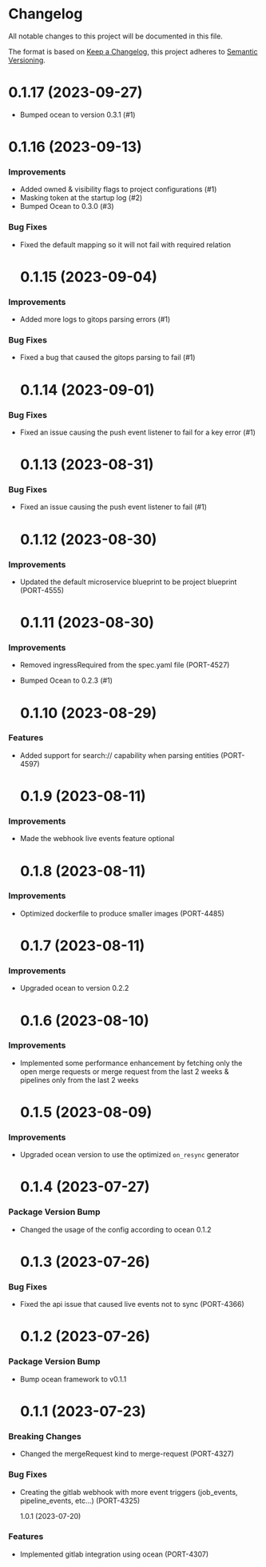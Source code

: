 # Changelog

All notable changes to this project will be documented in this file.

The format is based on [Keep a Changelog](https://keepachangelog.com/en/1.0.0/),
this project adheres to [Semantic Versioning](https://semver.org/spec/v2.0.0.html).

<!-- towncrier release notes start -->

# 0.1.17 (2023-09-27)

- Bumped ocean to version 0.3.1 (#1)

# 0.1.16 (2023-09-13)

### Improvements

- Added owned & visibility flags to project configurations (#1)
- Masking token at the startup log (#2)
- Bumped Ocean to 0.3.0 (#3)

### Bug Fixes

- Fixed the default mapping so it will not fail with required relation

  # 0.1.15 (2023-09-04)

### Improvements

- Added more logs to gitops parsing errors (#1)

### Bug Fixes

- Fixed a bug that caused the gitops parsing to fail (#1)

  # 0.1.14 (2023-09-01)

### Bug Fixes

- Fixed an issue causing the push event listener to fail for a key error (#1)

  # 0.1.13 (2023-08-31)

### Bug Fixes

- Fixed an issue causing the push event listener to fail (#1)

  # 0.1.12 (2023-08-30)

### Improvements

- Updated the default microservice blueprint to be project blueprint (PORT-4555)

  # 0.1.11 (2023-08-30)

### Improvements

- Removed ingressRequired from the spec.yaml file (PORT-4527)
- Bumped Ocean to 0.2.3 (#1)

  # 0.1.10 (2023-08-29)

### Features

- Added support for search:// capability when parsing entities (PORT-4597)

  # 0.1.9 (2023-08-11)

### Improvements

- Made the webhook live events feature optional

  # 0.1.8 (2023-08-11)

### Improvements

- Optimized dockerfile to produce smaller images (PORT-4485)

  # 0.1.7 (2023-08-11)

### Improvements

- Upgraded ocean to version 0.2.2

  # 0.1.6 (2023-08-10)

### Improvements

- Implemented some performance enhancement by fetching only the open merge requests or merge request from the last 2 weeks & pipelines only from the last 2 weeks

  # 0.1.5 (2023-08-09)

### Improvements

- Upgraded ocean version to use the optimized `on_resync` generator

  # 0.1.4 (2023-07-27)

### Package Version Bump

- Changed the usage of the config according to ocean 0.1.2

  # 0.1.3 (2023-07-26)

### Bug Fixes

- Fixed the api issue that caused live events not to sync (PORT-4366)

  # 0.1.2 (2023-07-26)

### Package Version Bump

- Bump ocean framework to v0.1.1

  # 0.1.1 (2023-07-23)

### Breaking Changes

- Changed the mergeRequest kind to merge-request (PORT-4327)

### Bug Fixes

- Creating the gitlab webhook with more event triggers (job_events, pipeline_events, etc...) (PORT-4325)

  1.0.1 (2023-07-20)

### Features

- Implemented gitlab integration using ocean (PORT-4307)
